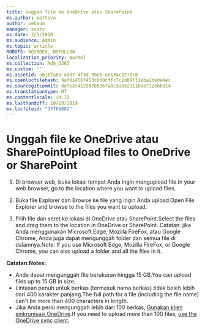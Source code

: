 ```yaml
---
title: Unggah file ke OneDrive atau SharePoint
ms.author: matteva
author: pebaum
manager: scotv
ms.date: 3/5/2018
ms.audience: Admin
ms.topic: article
ROBOTS: NOINDEX, NOFOLLOW
localization_priority: Normal
ms.collection: Adm_O365
ms.custom: ''
ms.assetid: a016fa63-4d87-4f3d-99eb-ee134cb27dc0
ms.openlocfilehash: 9af01456f453c0d0cffc7c2d89f11eba2beda4ec
ms.sourcegitcommit: defe2c412567b596fa8c3ab52111bde712ebb314
ms.translationtype: MT
ms.contentlocale: id-ID
ms.lasthandoff: 10/29/2019
ms.locfileid: "37769882"
---
```

# <a name="upload-files-to-onedrive-or-sharepoint"></a><span data-ttu-id="4653b-102">Unggah file ke OneDrive atau SharePoint</span><span class="sxs-lookup"><span data-stu-id="4653b-102">Upload files to OneDrive or SharePoint</span></span>

1. <span data-ttu-id="4653b-103">Di browser web, buka lokasi tempat Anda ingin mengupload file.</span><span class="sxs-lookup"><span data-stu-id="4653b-103">In your web browser, go to the location where you want to upload files.</span></span>
    
2. <span data-ttu-id="4653b-104">Buka file Explorer dan Browse ke file yang ingin Anda upload.</span><span class="sxs-lookup"><span data-stu-id="4653b-104">Open File Explorer and browse to the files you want to upload.</span></span>
    
3. <span data-ttu-id="4653b-105">Pilih file dan seret ke lokasi di OneDrive atau SharePoint.</span><span class="sxs-lookup"><span data-stu-id="4653b-105">Select the files and drag them to the location in OneDrive or SharePoint.</span></span> <span data-ttu-id="4653b-106">Catatan: jika Anda menggunakan Microsoft Edge, Mozilla FireFox, atau Google Chrome, Anda juga dapat mengunggah folder dan semua file di dalamnya.</span><span class="sxs-lookup"><span data-stu-id="4653b-106">Note: If you use Microsoft Edge, Mozilla FireFox, or Google Chrome, you can also upload a folder and all the files in it.</span></span>
    
<span data-ttu-id="4653b-107">**Catatan:**</span><span class="sxs-lookup"><span data-stu-id="4653b-107">**Notes:**</span></span>
- <span data-ttu-id="4653b-108">Anda dapat mengunggah file berukuran hingga 15 GB.</span><span class="sxs-lookup"><span data-stu-id="4653b-108">You can upload files up to 15 GB in size.</span></span> 
- <span data-ttu-id="4653b-109">Lintasan penuh untuk berkas (termasuk nama berkas) tidak boleh lebih dari 400 karakter panjang.</span><span class="sxs-lookup"><span data-stu-id="4653b-109">The full path for a file (including the file name) can't be more than 400 characters in length.</span></span> 
- <span data-ttu-id="4653b-110">Jika Anda perlu mengunggah lebih dari 100 berkas, [Gunakan klien sinkronisasi OneDrive](https://go.microsoft.com/fwlink/?linkid=866427).</span><span class="sxs-lookup"><span data-stu-id="4653b-110">If you need to upload more than 100 files, [use the OneDrive sync client](https://go.microsoft.com/fwlink/?linkid=866427).</span></span> 
  

